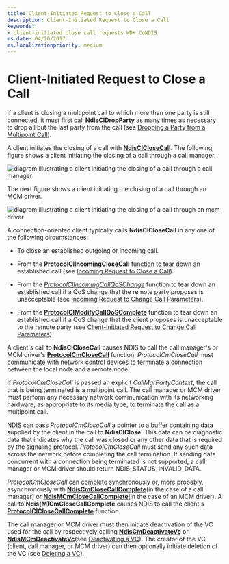 ```yaml
---
title: Client-Initiated Request to Close a Call
description: Client-Initiated Request to Close a Call
keywords:
- client-initiated close call requests WDK CoNDIS
ms.date: 04/20/2017
ms.localizationpriority: medium
---
```


# Client-Initiated Request to Close a Call





If a client is closing a multipoint call to which more than one party is still connected, it must first call [**NdisClDropParty**](/windows-hardware/drivers/ddi/ndis/nf-ndis-ndiscldropparty) as many times as necessary to drop all but the last party from the call (see [Dropping a Party from a Multipoint Call](dropping-a-party-from-a-multipoint-call.md)).

A client initiates the closing of a call with [**NdisClCloseCall**](/windows-hardware/drivers/ddi/ndis/nf-ndis-ndisclclosecall). The following figure shows a client initiating the closing of a call through a call manager.

![diagram illustrating a client initiating the closing of a call through a call manager](images/cm-20.png)

The next figure shows a client initiating the closing of a call through an MCM driver.

![diagram illustrating a client initiating the closing of a call through an mcm driver](images/fig1-20.png)

A connection-oriented client typically calls **NdisClCloseCall** in any one of the following circumstances:

-   To close an established outgoing or incoming call.

-   From the [**ProtocolClIncomingCloseCall**](/windows-hardware/drivers/ddi/ndis/nc-ndis-protocol_cl_incoming_close_call) function to tear down an established call (see [Incoming Request to Close a Call](incoming-request-to-close-a-call.md)).

-   From the [*ProtocolClIncomingCallQoSChange*](/windows-hardware/drivers/ddi/ndis/nc-ndis-protocol_cl_incoming_call_qos_change) function to tear down an established call if a QoS change that the remote party proposes is unacceptable (see [Incoming Request to Change Call Parameters](incoming-request-to-change-call-parameters.md)).

-   From the [**ProtocolClModifyCallQoSComplete**](/windows-hardware/drivers/ddi/ndis/nc-ndis-protocol_cl_modify_call_qos_complete) function to tear down an established call if a QoS change that the client proposes is unacceptable to the remote party (see [Client-Initiated Request to Change Call Parameters](client-initiated-request-to-change-call-parameters.md)).

A client's call to **NdisClCloseCall** causes NDIS to call the call manager's or MCM driver's [**ProtocolCmCloseCall**](/windows-hardware/drivers/ddi/ndis/nc-ndis-protocol_cm_close_call) function. *ProtocolCmCloseCall* must communicate with network control devices to terminate a connection between the local node and a remote node.

If *ProtocolCmCloseCall* is passed an explicit *CallMgrPartyContext*, the call that is being terminated is a multipoint call. The call manager or MCM driver must perform any necessary network communication with its networking hardware, as appropriate to its media type, to terminate the call as a multipoint call.

NDIS can pass *ProtocolCmCloseCall* a pointer to a buffer containing data supplied by the client in the call to **NdisClClose**. This data can be diagnostic data that indicates why the call was closed or any other data that is required by the signaling protocol. *ProtocolCmCloseCall* must send any such data across the network before completing the call termination. If sending data concurrent with a connection being terminated is not supported, a call manager or MCM driver should return NDIS\_STATUS\_INVALID\_DATA.

*ProtocolCmCloseCall* can complete synchronously or, more probably, asynchronously with [**NdisCmCloseCallComplete**](/windows-hardware/drivers/ddi/ndis/nf-ndis-ndiscmclosecallcomplete)(in the case of a call manager) or [**NdisMCmCloseCallComplete**](/windows-hardware/drivers/ddi/ndis/nf-ndis-ndismcmclosecallcomplete)(in the case of an MCM driver). A call to **Ndis(M)CmCloseCallComplete** causes NDIS to call the client's [**ProtocolClCloseCallComplete**](/windows-hardware/drivers/ddi/ndis/nc-ndis-protocol_cl_close_call_complete) function.

The call manager or MCM driver must then initiate deactivation of the VC used for the call by respectively calling [**NdisCmDeactivateVc**](/windows-hardware/drivers/ddi/ndis/nf-ndis-ndiscmdeactivatevc) or [**NdisMCmDeactivateVc**](/windows-hardware/drivers/ddi/ndis/nf-ndis-ndismcmdeactivatevc)(see [Deactivating a VC](deactivating-a-vc.md)). The creator of the VC (client, call manager, or MCM driver) can then optionally initiate deletion of the VC (see [Deleting a VC](deleting-a-vc.md)).

 

